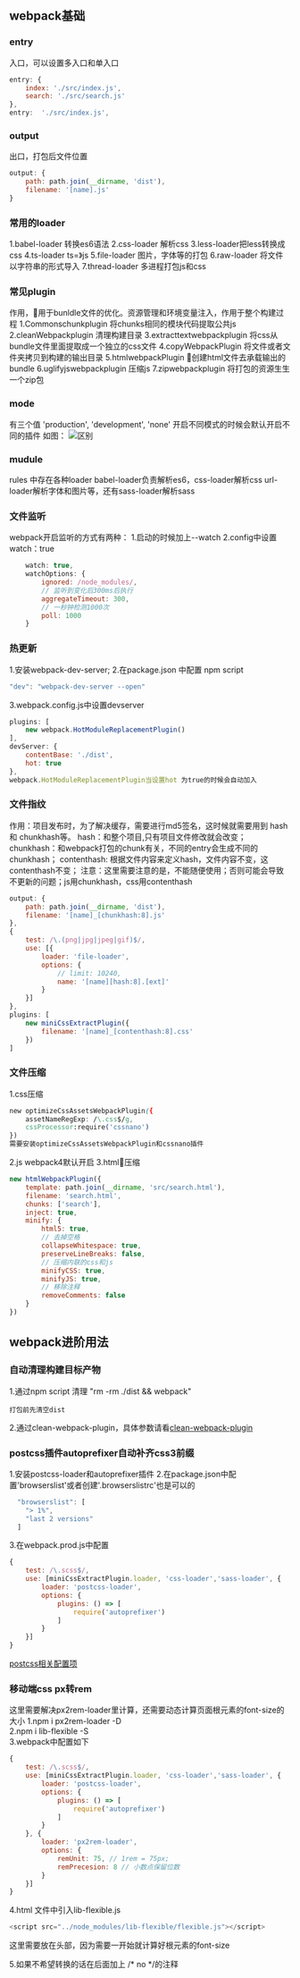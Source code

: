 ## webpack基础
### entry
入口，可以设置多入口和单入口
```js
entry: {
    index: './src/index.js',
    search: './src/search.js'
},
entry:  './src/index.js',
```
### output
出口，打包后文件位置
```js
output: {
    path: path.join(__dirname, 'dist'),
    filename: '[name].js'
}
```

### 常用的loader
1.babel-loader 转换es6语法
2.css-loader 解析css
3.less-loader把less转换成css
4.ts-loader ts=》js
5.file-loader 图片，字体等的打包
6.raw-loader 将文件以字符串的形式导入
7.thread-loader 多进程打包js和css

### 常见plugin
作用，用于bunldle文件的优化。资源管理和环境变量注入，作用于整个构建过程
1.Commonschunkplugin 将chunks相同的模块代码提取公共js
2.cleanWebpackplugin 清理构建目录
3.extracttextwebpackplugin 将css从bundle文件里面提取成一个独立的css文件
4.copyWebpackPlugin 将文件或者文件夹拷贝到构建的输出目录
5.htmlwebpackPlugin 创建html文件去承载输出的bundle
6.uglifyjswebpackplugin 压缩js
7.zipwebpackplugin 将打包的资源生生一个zip包
 
 ### mode
 有三个值 'production', 'development', 'none'
 开启不同模式的时候会默认开启不同的插件
 如图：
 ![区别](https://github.com/wanghao1993/practice/blob/master/webpack/1560840621214.jpg)

### mudule
rules 中存在各种loader
babel-loader负责解析es6，css-loader解析css url-loader解析字体和图片等，还有sass-loader解析sass

### 文件监听
webpack开启监听的方式有两种：
    1.启动的时候加上--watch
    2.config中设置watch：true
```js
    watch: true,
    watchOptions: {
        ignored: /node_modules/,
        // 监听到变化后300ms后执行
        aggregateTimeout: 300,
        // 一秒钟检测1000次
        poll: 1000
    }
```
### 热更新
1.安装webpack-dev-server;
2.在package.json 中配置 npm script
```js
"dev": "webpack-dev-server --open"
```
3.webpack.config.js中设置devserver
```js
plugins: [
    new webpack.HotModuleReplacementPlugin()
],
devServer: {
    contentBase: './dist',
    hot: true
},
webpack.HotModuleReplacementPlugin当设置hot 为true的时候会自动加入
```

### 文件指纹
作用：项目发布时，为了解决缓存，需要进行md5签名，这时候就需要用到 hash 和 chunkhash等。
hash：和整个项目,只有项目文件修改就会改变；
chunkhash：和webpack打包的chunk有关，不同的entry会生成不同的chunkhash；
contenthash: 根据文件内容来定义hash，文件内容不变，这contenthash不变；
注意：这里需要注意的是，不能随便使用；否则可能会导致不更新的问题；js用chunkhash，css用contenthash
```js
output: {
    path: path.join(__dirname, 'dist'),
    filename: '[name]_[chunkhash:8].js'
},
{
    test: /\.(png|jpg|jpeg|gif)$/,
    use: [{
        loader: 'file-loader',
        options: {
            // limit: 10240,
            name: '[name][hash:8].[ext]'
        }
    }]
},
plugins: [
    new miniCssExtractPlugin({
        filename: '[name]_[contenthash:8].css'
    })
]
```

### 文件压缩
1.css压缩
```css
new optimizeCssAssetsWebpackPlugin({
    assetNameRegExp: /\.css$/g,
    cssProcessor:require('cssnano')
})
需要安装optimizeCssAssetsWebpackPlugin和cssnano插件
```
2.js 
webpack4默认开启
3.html压缩
```js
new htmlWebpackPlugin({
    template: path.join(__dirname, 'src/search.html'),
    filename: 'search.html',
    chunks: ['search'],
    inject: true,
    minify: {
        html5: true,
        // 去掉空格
        collapseWhitespace: true,
        preserveLineBreaks: false,
        // 压缩内联的css和js
        minifyCSS: true,
        minifyJS: true,
        // 移除注释
        removeComments: false
    }
})
```
## webpack进阶用法
### 自动清理构建目标产物
1.通过npm script 清理 "rm -rm ./dist && webpack"
        
    打包前先清空dist
2.通过clean-webpack-plugin，具体参数请看[clean-webpack-plugin](https://www.npmjs.com/package/clean-webpack-plugin)

### postcss插件autoprefixer自动补齐css3前缀
1.安装postcss-loader和autoprefixer插件
2.在package.json中配置'browserslist'或者创建'.browserslistrc'也是可以的
```js
  "browserslist": [
    "> 1%",
    "last 2 versions"
  ]
```
3.在webpack.prod.js中配置
```js
{
    test: /\.scss$/,
    use: [miniCssExtractPlugin.loader, 'css-loader','sass-loader', {
        loader: 'postcss-loader',
        options: {
            plugins: () => [
                require('autoprefixer')
            ]
        }
    }]
}
```
[postcss相关配置项](https://www.npmjs.com/package/postcss-loader#plugins)

### 移动端css px转rem
这里需要解决px2rem-loader里计算，还需要动态计算页面根元素的font-size的大小
1.npm i px2rem-loader -D  
2.npm i lib-flexible -S  
3.webpack中配置如下
```js
{
    test: /\.scss$/,
    use: [miniCssExtractPlugin.loader, 'css-loader','sass-loader', {
        loader: 'postcss-loader',
        options: {
            plugins: () => [
                require('autoprefixer')
            ]
        }
    }, {
        loader: 'px2rem-loader',
        options: {
            remUnit: 75, // 1rem = 75px;
            remPrecesion: 8 // 小数点保留位数
        }
    }]
}
```
4.html 文件中引入lib-flexible.js
```js
<script src="../node_modules/lib-flexible/flexible.js"></script>
```
这里需要放在头部，因为需要一开始就计算好根元素的font-size

5.如果不希望转换的话在后面加上 /* no */的注释
